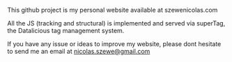 This github project is my personal website available at szewenicolas.com

All the JS (tracking and structural) is implemented and served via superTag, the Datalicious tag management system. 

If you have any issue or ideas to improve my website, please dont hesitate to send me an email at nicolas.szewe@gmail.com
